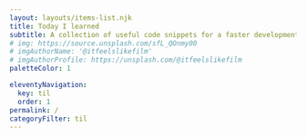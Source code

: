 ```yaml
---
layout: layouts/items-list.njk
title: Today I learned
subtitle: A collection of useful code snippets for a faster development. Reading time < 5 mins
# img: https://source.unsplash.com/sfL_QOnmy00
# imgAuthorName: '@itfeelslikefilm'
# imgAuthorProfile: https://unsplash.com/@itfeelslikefilm
paletteColor: 1

eleventyNavigation:
  key: til
  order: 1
permalink: /
categoryFilter: til
---
```

